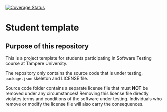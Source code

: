 [![Coverage Status](https://coveralls.io/repos/github/Khalessia/COMP.SE.200-2023-2024-1/badge.svg?branch=main)](https://coveralls.io/github/Khalessia/COMP.SE.200-2023-2024-1?branch=main)

# Student template

## Purpose of this repository

This is a project template for students participating in Software Testing course
at Tampere University.

The repository only contains the source code that is under testing, `package.json` skeleton
and LICENSE file.

Source code folder contains a separate license file that must **NOT** be removed under any circumstances!
Removing this license file directly violates terms and conditions of the software under testing.
Individuals who remove or modify the license file will also carry the consequences.
